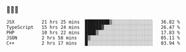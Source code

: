 ### 👋👋👋
<!--START_SECTION:waka-->
```text
JSX          21 hrs 25 mins  █████████▒░░░░░░░░░░░░░░░   36.82 % 
TypeScript   15 hrs 24 mins  ██████▓░░░░░░░░░░░░░░░░░░   26.47 % 
PHP          10 hrs 22 mins  ████▒░░░░░░░░░░░░░░░░░░░░   17.83 % 
JSON         2 hrs 58 mins   █▒░░░░░░░░░░░░░░░░░░░░░░░   05.11 % 
C++          2 hrs 17 mins   █░░░░░░░░░░░░░░░░░░░░░░░░   03.94 % 
```
<!--END_SECTION:waka-->
